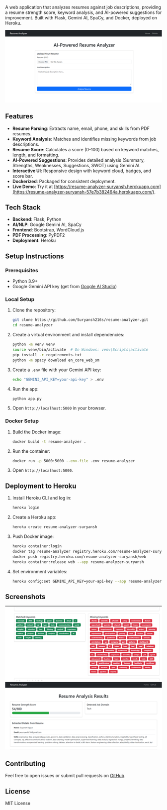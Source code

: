  A web application that analyzes resumes against job descriptions, providing a resume strength score, keyword analysis, and AI-powered suggestions for improvement. Built with Flask, Gemini AI, SpaCy, and Docker, deployed on Heroku.

 ![Resume Analyzer Screenshot](screenshot.png)

 ## Features
 - **Resume Parsing**: Extracts name, email, phone, and skills from PDF resumes.
 - **Keyword Analysis**: Matches and identifies missing keywords from job descriptions.
 - **Resume Score**: Calculates a score (0-100) based on keyword matches, length, and formatting.
 - **AI-Powered Suggestions**: Provides detailed analysis (Summary, Strengths, Weaknesses, Suggestions, SWOT) using Gemini AI.
 - **Interactive UI**: Responsive design with keyword cloud, badges, and score bar.
 - **Dockerized**: Packaged for consistent deployment.
 - **Live Demo**: Try it at [https://resume-analyzer-suryansh.herokuapp.com](https://resume-analyzer-suryansh-57e7b382464a.herokuapp.com/).

 ## Tech Stack
 - **Backend**: Flask, Python
 - **AI/NLP**: Google Gemini AI, SpaCy
 - **Frontend**: Bootstrap, WordCloud.js
 - **PDF Processing**: PyPDF2
 - **Deployment**: Heroku

 ## Setup Instructions
 ### Prerequisites
 - Python 3.9+
 - Google Gemini API key (get from [Google AI Studio](https://makersuite.google.com/))

 ### Local Setup
 1. Clone the repository:
    ```bash
    git clone https://github.com/Suryansh216s/resume-analyzer.git
    cd resume-analyzer
    ```
 2. Create a virtual environment and install dependencies:
    ```bash
    python -m venv venv
    source venv/bin/activate  # On Windows: venv\Scripts\activate
    pip install -r requirements.txt
    python -m spacy download en_core_web_sm
    ```
 3. Create a `.env` file with your Gemini API key:
    ```bash
    echo "GEMINI_API_KEY=your-api-key" > .env
    ```
 4. Run the app:
    ```bash
    python app.py
    ```
 5. Open `http://localhost:5000` in your browser.

 ### Docker Setup
 1. Build the Docker image:
    ```bash
    docker build -t resume-analyzer .
    ```
 2. Run the container:
    ```bash
    docker run -p 5000:5000 --env-file .env resume-analyzer
    ```
 3. Open `http://localhost:5000`.

 ## Deployment to Heroku
 1. Install Heroku CLI and log in:
    ```bash
    heroku login
    ```
 2. Create a Heroku app:
    ```bash
    heroku create resume-analyzer-suryansh
    ```
 3. Push Docker image:
    ```bash
    heroku container:login
    docker tag resume-analyzer registry.heroku.com/resume-analyzer-suryansh/web
    docker push registry.heroku.com/resume-analyzer-suryansh/web
    heroku container:release web --app resume-analyzer-suryansh
    ```
 4. Set environment variables:
    ```bash
    heroku config:set GEMINI_API_KEY=your-api-key --app resume-analyzer-suryansh
    ```

 ## Screenshots
 ![Upload Page](upload.png)
 ![Results Page](results.png)

 ## Contributing
 Feel free to open issues or submit pull requests on [GitHub](https://github.com/Suryansh216s/resume-analyzer).

 ## License
 MIT License
